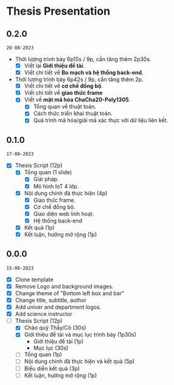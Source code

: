 # Thesis Presentation

## 0.2.0
`20-08-2023`

- Thời lượng trình bày 6p15s / 9p, cần tăng thêm 2p30s.
	- [x] Viết lại **Giới thiệu đề tài**.
	- [x] Viết chi tiết về **Bo mạch và hệ thống back-end**.
- Thời lượng trình bày 6p42s / 9p, cần tăng thêm 2p.
	- [x] Viết chi tiết về **cơ chế đồng bộ**.
	- [x] Viết chi tiết về **giao thức frame**
	- [x] Viết về **mật mã hóa ChaCha20-Poly1305**.
		- [x] Tổng quan về thuật toán.
		- [x] Cách thức triển khai thuật toán.
		- [x] Quá trình mã hóa/giải mã xác thực với dữ liệu liên kết.

## 0.1.0
`17-08-2023`

- [x] Thesis Script (12p)
	- [x] Tổng quan (1 slide)
		- [x] Giải pháp.
		- [x] Mô hình IoT 4 lớp.
	- [x] Nội dung chính đã thực hiện (4p)
		- [x] Giao thức frame.
		- [x] Cơ chế đồng bộ.
		- [x] Giao diện web linh hoạt.
		- [x] Hệ thống back-end
	- [x] Kết quả (1p)
	- [x] Kết luận, hướng mở rộng (1p)

## 0.0.0
`15-08-2023`

- [x] Clone template
- [x] Remove Logo and background images.
- [x] Change theme of "Bottom left box and bar"
- [x] Change title, subtitle, author
- [x] Add univer and department logos.
- [x] Add science instructor
- [ ] Thesis Script (12p)
	- [x] Chào quý Thầy/Cô (30s)
	- [x] Giới thiệu đề tài và mục lục trình bày (1p30s)
		- Giới thiệu đề tài (1p)
		- Mục lục (30s)
	- [ ] Tổng quan (1p)
	- [ ] Nội dung chính đã thực hiện và kết quả (5p)
	- [ ] Biểu diễn kết quả (3p)
	- [ ] Kết luận, hướng mở rộng (1p)
